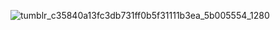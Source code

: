 





![tumblr_c35840a13fc3db731ff0b5f31111b3ea_5b005554_1280](https://github.com/user-attachments/assets/1465bca9-5e5a-4717-860a-660edfee5fc2)















         
